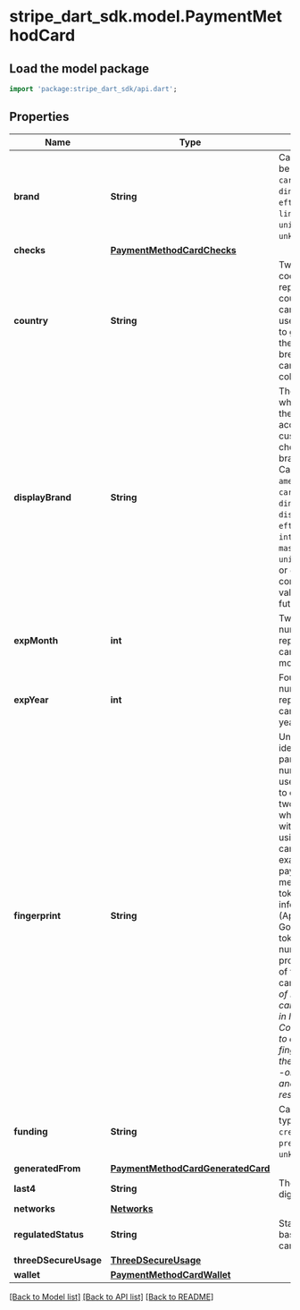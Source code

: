 # stripe_dart_sdk.model.PaymentMethodCard

## Load the model package
```dart
import 'package:stripe_dart_sdk/api.dart';
```

## Properties
Name | Type | Description | Notes
------------ | ------------- | ------------- | -------------
**brand** | **String** | Card brand. Can be `amex`, `cartes_bancaires`, `diners`, `discover`, `eftpos_au`, `jcb`, `link`, `mastercard`, `unionpay`, `visa` or `unknown`. | 
**checks** | [**PaymentMethodCardChecks**](PaymentMethodCardChecks.md) |  | [optional] 
**country** | **String** | Two-letter ISO code representing the country of the card. You could use this attribute to get a sense of the international breakdown of cards you've collected. | [optional] 
**displayBrand** | **String** | The brand to use when displaying the card, this accounts for customer's brand choice on dual-branded cards. Can be `american_express`, `cartes_bancaires`, `diners_club`, `discover`, `eftpos_australia`, `interac`, `jcb`, `mastercard`, `union_pay`, `visa`, or `other` and may contain more values in the future. | [optional] 
**expMonth** | **int** | Two-digit number representing the card's expiration month. | 
**expYear** | **int** | Four-digit number representing the card's expiration year. | 
**fingerprint** | **String** | Uniquely identifies this particular card number. You can use this attribute to check whether two customers who’ve signed up with you are using the same card number, for example. For payment methods that tokenize card information (Apple Pay, Google Pay), the tokenized number might be provided instead of the underlying card number.  *As of May 1, 2021, card fingerprint in India for Connect changed to allow two fingerprints for the same card---one for India and one for the rest of the world.* | [optional] 
**funding** | **String** | Card funding type. Can be `credit`, `debit`, `prepaid`, or `unknown`. | 
**generatedFrom** | [**PaymentMethodCardGeneratedCard**](PaymentMethodCardGeneratedCard.md) |  | [optional] 
**last4** | **String** | The last four digits of the card. | 
**networks** | [**Networks**](Networks.md) |  | [optional] 
**regulatedStatus** | **String** | Status of a card based on the card issuer. | [optional] 
**threeDSecureUsage** | [**ThreeDSecureUsage**](ThreeDSecureUsage.md) |  | [optional] 
**wallet** | [**PaymentMethodCardWallet**](PaymentMethodCardWallet.md) |  | [optional] 

[[Back to Model list]](../README.md#documentation-for-models) [[Back to API list]](../README.md#documentation-for-api-endpoints) [[Back to README]](../README.md)


